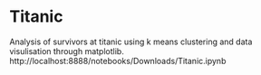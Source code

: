 # Titanic
Analysis of survivors at titanic using k means clustering and data visulisation through matplotlib.
http://localhost:8888/notebooks/Downloads/Titanic.ipynb
